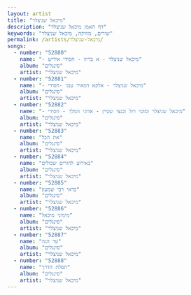 ```yaml
---
layout: artist
title: "מיכאל שניצלר"
description: "דף האמן מיכאל שניצלר"
keywords: "שירים, מוזיקה, מיכאל שניצלר"
permalink: /artists/מיכאל-שניצלר/
songs:
  - number: "52880"
    name: "- מיכאל שניצלר - א בריוו - חסידי אידיש"
    album: "סינגלים"
    artist: "מיכאל שניצלר"
  - number: "52881"
    name: "- מיכאל שניצלר - אלקא דמאיר ענני -חסידי"
    album: "סינגלים"
    artist: "מיכאל שניצלר"
  - number: "52882"
    name: "- מיכאל שניצלר ומוטי ויזל ובנצי שטיין - אדוני המלך - חסידי"
    album: "סינגלים"
    artist: "מיכאל שניצלר"
  - number: "52883"
    name: "את הכל"
    album: "סינגלים"
    artist: "מיכאל שניצלר"
  - number: "52884"
    name: "באירוע להורים שכולים"
    album: "סינגלים"
    artist: "מיכאל שניצלר"
  - number: "52885"
    name: "כדאי רבי שמעון"
    album: "סינגלים"
    artist: "מיכאל שניצלר"
  - number: "52886"
    name: "מימיני מיכאל"
    album: "סינגלים"
    artist: "מיכאל שניצלר"
  - number: "52887"
    name: "עד הנה"
    album: "סינגלים"
    artist: "מיכאל שניצלר"
  - number: "52888"
    name: "תפלת הדרך"
    album: "סינגלים"
    artist: "מיכאל שניצלר"
---
```

